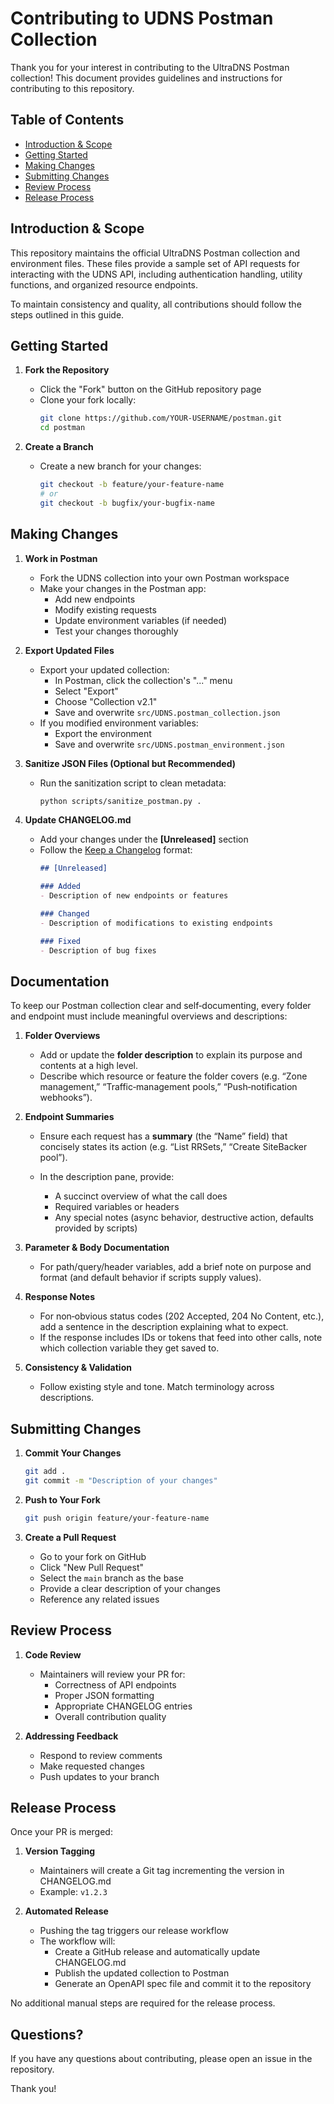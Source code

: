 # Contributing to UDNS Postman Collection

Thank you for your interest in contributing to the UltraDNS Postman collection! This document provides guidelines and instructions for contributing to this repository.

## Table of Contents
- [Introduction & Scope](#introduction--scope)
- [Getting Started](#getting-started)
- [Making Changes](#making-changes)
- [Submitting Changes](#submitting-changes)
- [Review Process](#review-process)
- [Release Process](#release-process)

## Introduction & Scope

This repository maintains the official UltraDNS Postman collection and environment files. These files provide a sample set of API requests for interacting with the UDNS API, including authentication handling, utility functions, and organized resource endpoints.

To maintain consistency and quality, all contributions should follow the steps outlined in this guide.

## Getting Started

1. **Fork the Repository**
   - Click the "Fork" button on the GitHub repository page
   - Clone your fork locally:
     ```bash
     git clone https://github.com/YOUR-USERNAME/postman.git
     cd postman
     ```

2. **Create a Branch**
   - Create a new branch for your changes:
     ```bash
     git checkout -b feature/your-feature-name
     # or
     git checkout -b bugfix/your-bugfix-name
     ```

## Making Changes

1. **Work in Postman**
   - Fork the UDNS collection into your own Postman workspace
   - Make your changes in the Postman app:
     - Add new endpoints
     - Modify existing requests
     - Update environment variables (if needed)
     - Test your changes thoroughly

2. **Export Updated Files**
   - Export your updated collection:
     - In Postman, click the collection's "..." menu
     - Select "Export"
     - Choose "Collection v2.1"
     - Save and overwrite `src/UDNS.postman_collection.json`
   - If you modified environment variables:
     - Export the environment
     - Save and overwrite `src/UDNS.postman_environment.json`

3. **Sanitize JSON Files (Optional but Recommended)**
   - Run the sanitization script to clean metadata:
     ```bash
     python scripts/sanitize_postman.py .
     ```

4. **Update CHANGELOG.md**
   - Add your changes under the **[Unreleased]** section
   - Follow the [Keep a Changelog](https://keepachangelog.com/) format:
     ```markdown
     ## [Unreleased]
     
     ### Added
     - Description of new endpoints or features
     
     ### Changed
     - Description of modifications to existing endpoints
     
     ### Fixed
     - Description of bug fixes
     ```

## Documentation

To keep our Postman collection clear and self‑documenting, every folder and endpoint must include meaningful overviews and descriptions:

1. **Folder Overviews**

   * Add or update the **folder description** to explain its purpose and contents at a high level.
   * Describe which resource or feature the folder covers (e.g. “Zone management,” “Traffic‑management pools,” “Push‑notification webhooks”).

2. **Endpoint Summaries**

   * Ensure each request has a **summary** (the “Name” field) that concisely states its action (e.g. “List RRSets,” “Create SiteBacker pool”).
   * In the description pane, provide:

     * A succinct overview of what the call does
     * Required variables or headers
     * Any special notes (async behavior, destructive action, defaults provided by scripts)

3. **Parameter & Body Documentation**

   * For path/query/header variables, add a brief note on purpose and format (and default behavior if scripts supply values).

4. **Response Notes**

   * For non‑obvious status codes (202 Accepted, 204 No Content, etc.), add a sentence in the description explaining what to expect.
   * If the response includes IDs or tokens that feed into other calls, note which collection variable they get saved to.

5. **Consistency & Validation**

   * Follow existing style and tone. Match terminology across descriptions.

## Submitting Changes

1. **Commit Your Changes**
   ```bash
   git add .
   git commit -m "Description of your changes"
   ```

2. **Push to Your Fork**
   ```bash
   git push origin feature/your-feature-name
   ```

3. **Create a Pull Request**
   - Go to your fork on GitHub
   - Click "New Pull Request"
   - Select the `main` branch as the base
   - Provide a clear description of your changes
   - Reference any related issues

## Review Process

1. **Code Review**
   - Maintainers will review your PR for:
     - Correctness of API endpoints
     - Proper JSON formatting
     - Appropriate CHANGELOG entries
     - Overall contribution quality

2. **Addressing Feedback**
   - Respond to review comments
   - Make requested changes
   - Push updates to your branch

## Release Process

Once your PR is merged:

1. **Version Tagging**
   - Maintainers will create a Git tag incrementing the version in CHANGELOG.md
   - Example: `v1.2.3`

2. **Automated Release**
   - Pushing the tag triggers our release workflow
   - The workflow will:
     - Create a GitHub release and automatically update CHANGELOG.md
     - Publish the updated collection to Postman
     - Generate an OpenAPI spec file and commit it to the repository

No additional manual steps are required for the release process.

## Questions?

If you have any questions about contributing, please open an issue in the repository.

Thank you! 